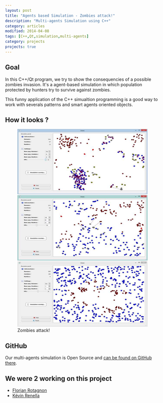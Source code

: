 ```yaml
---
layout: post
title: "Agents based Simulation - Zombies attack!"
description: "Multi-agents Simulation using C++"
category: articles
modified: 2014-04-08
tags: [C++,Qt,simulation,multi-agents]
category: projects
projects: true
---
```


## Goal

In this C++/Qt program, we try to show the consequencies of a possible zombies invasion. It's a agent-based simulation in which population protected by hunters try to survive against zombies.

This funny application of the C++ simualtion programming is a good way to work with severals patterns and smart agents oriented objects.

## How it looks ?

<div class="zoom-gallery">
    <figure class="third">
        <a href="/images/zombies-sma/population-town.png"><img src="/images/zombies-sma/population-town-small.jpg" /></a>
        <a href="/images/zombies-sma/sample-simulation.png"><img src="/images/zombies-sma/sample-simulation-small.jpg" /></a>
        <a href="/images/zombies-sma/zombies-propagation.png"><img src="/images/zombies-sma/zombies-propagation-small.jpg" /></a>
        <figcaption>Zombies attack!</figcaption>
    </figure>
</div>

## GitHub

Our multi-agents simulation is Open Source and [can be found on GitHub there](https://github.com/Drusy/ZombiesAttack).

## We were 2 working on this project

- [Florian Rotagnon](https://github.com/k-yak)
- [Kévin Renella](https://github.com/Drusy)